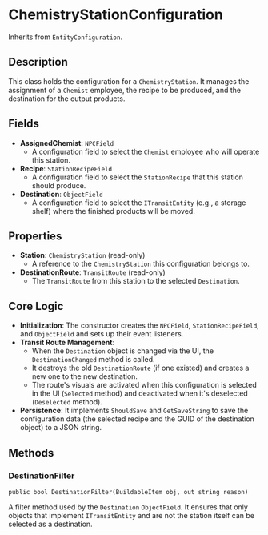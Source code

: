 # ChemistryStationConfiguration

Inherits from `EntityConfiguration`.

## Description

This class holds the configuration for a `ChemistryStation`. It manages the assignment of a `Chemist` employee, the recipe to be produced, and the destination for the output products.

## Fields

-   **AssignedChemist**: `NPCField`
    -   A configuration field to select the `Chemist` employee who will operate this station.
-   **Recipe**: `StationRecipeField`
    -   A configuration field to select the `StationRecipe` that this station should produce.
-   **Destination**: `ObjectField`
    -   A configuration field to select the `ITransitEntity` (e.g., a storage shelf) where the finished products will be moved.

## Properties

-   **Station**: `ChemistryStation` (read-only)
    -   A reference to the `ChemistryStation` this configuration belongs to.
-   **DestinationRoute**: `TransitRoute` (read-only)
    -   The `TransitRoute` from this station to the selected `Destination`.

## Core Logic

-   **Initialization**: The constructor creates the `NPCField`, `StationRecipeField`, and `ObjectField` and sets up their event listeners.
-   **Transit Route Management**:
    -   When the `Destination` object is changed via the UI, the `DestinationChanged` method is called.
    -   It destroys the old `DestinationRoute` (if one existed) and creates a new one to the new destination.
    -   The route's visuals are activated when this configuration is selected in the UI (`Selected` method) and deactivated when it's deselected (`Deselected` method).
-   **Persistence**: It implements `ShouldSave` and `GetSaveString` to save the configuration data (the selected recipe and the GUID of the destination object) to a JSON string.

## Methods

### DestinationFilter
`public bool DestinationFilter(BuildableItem obj, out string reason)`

A filter method used by the `Destination` `ObjectField`. It ensures that only objects that implement `ITransitEntity` and are not the station itself can be selected as a destination.
